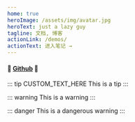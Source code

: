 ```yaml
---
home: true
heroImage: /assets/img/avatar.jpg
heroText: just a lazy guy
tagline: 文档, 博客
actionLink: /demos/
actionText: 进入笔记 →
---
```


#### :tada: [Github](https://www.github.com/atimidguy/) :tada:

::: tip CUSTOM_TEXT_HERE
This is a tip
:::

::: warning
This is a warning
:::

::: danger
This is a dangerous warning
:::

<!-- not working in Chrome either -->
<!-- ::: details
This is a details block, which does not work in IE / Edge
::: -->
